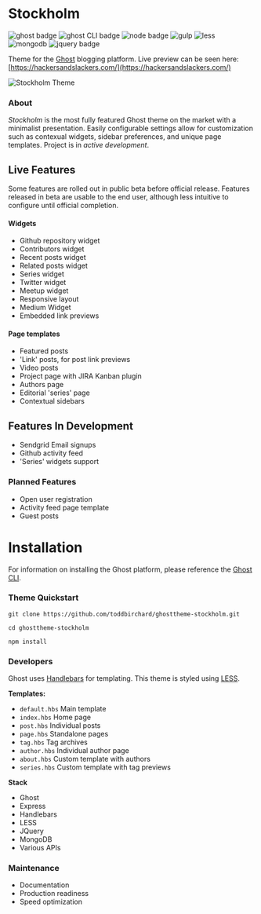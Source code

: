 # Stockholm

![ghost badge](https://img.shields.io/badge/ghost-1.24.8-lightgrey.svg?longCache=true&style=flat-square)
![ghost CLI badge](https://img.shields.io/badge/ghost_CLI-1.8.1-lightgrey.svg?longCache=true&style=flat-square)
![node badge](https://img.shields.io/badge/node-v8.11.3-green.svg?longCache=true&style=flat-square)
![gulp](https://img.shields.io/badge/gulp-v4.0.0-green.svg?longCache=true&style=flat-square)
![less](https://img.shields.io/badge/lessjs-v3.7.0-blue.svg?longCache=true&style=flat-square)
![mongodb](https://img.shields.io/badge/mongodb-v4.0-green.svg?longCache=true&style=flat-square)
![jquery badge](https://img.shields.io/badge/jquery-3.3.1-green.svg?longCache=true&style=flat-square)


Theme for the [Ghost](https://github.com/TryGhost) blogging platform. Live preview can be seen here: [https://hackersandslackers.com/](https://hackersandslackers.com/)

![Stockholm Theme](https://miscellaneous.nyc3.digitaloceanspaces.com/stockholm.jpg)

### About

_Stockholm_ is the most fully featured Ghost theme on the market with a minimalist presentation. Easily configurable settings allow for customization such as contexual widgets, sidebar preferences, and unique page templates. Project is in *active development*.

## Live Features

Some features are rolled out in public beta before official release. Features released in beta are usable to the end user, although less intuitive to configure until official completion.

#### Widgets

- Github repository widget
- Contributors widget
- Recent posts widget
- Related posts widget
- Series widget
- Twitter widget
- Meetup widget
- Responsive layout
- Medium Widget
- Embedded link previews

#### Page templates

- Featured posts
- 'Link' posts, for post link previews
- Video posts
- Project page with JIRA Kanban plugin
- Authors page
- Editorial 'series' page
- Contextual sidebars

## Features In Development

- Sendgrid Email signups
- Github activity feed
- 'Series' widgets support

### Planned Features

- Open user registration
- Activity feed page template
- Guest posts

# Installation

For information on installing the Ghost platform, please reference the [Ghost CLI](https://docs.ghost.org/docs/cli-install).

### Theme Quickstart

```
git clone https://github.com/toddbirchard/ghosttheme-stockholm.git

cd ghosttheme-stockholm

npm install
```

### Developers

Ghost uses [Handlebars](http://handlebarsjs.com/) for templating. This theme is styled using [LESS](http://lesscss.org/).

**Templates:**

- `default.hbs` Main template
- `index.hbs` Home page
- `post.hbs` Individual posts
- `page.hbs` Standalone pages
- `tag.hbs` Tag archives
- `author.hbs` Individual author page
- `about.hbs` Custom template with authors
- `series.hbs` Custom template with tag previews

**Stack**

- Ghost
- Express
- Handlebars
- LESS
- JQuery
- MongoDB
- Various APIs

### Maintenance

- Documentation
- Production readiness
- Speed optimization
